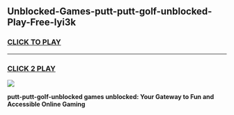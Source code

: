 
## Unblocked-Games-putt-putt-golf-unblocked-Play-Free-lyi3k
<h3>
<a href="https://premium76.site?title=putt-putt-golf-unblocked&ref=18A1">CLICK TO PLAY</a></h3>
<hr>

<h3>
<a href="https://premium76.site?title=putt-putt-golf-unblocked&ref=18A1">CLICK 2 PLAY</a>
  
</h3>

<a href="https://premium76.site?title=putt-putt-golf-unblocked&ref=18A1"><img src="https://clearcache.store/games.png"></a>


**putt-putt-golf-unblocked games unblocked: Your Gateway to Fun and Accessible Online Gaming**
